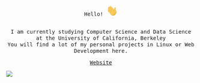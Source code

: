 ##

<p align="center"><samp>Hello!<samp> <img src="https://github.com/DanL2015/DanL2015/blob/main/assets/wave.gif?raw=true" width="30px"></p>

##

<p align="center"><samp>I am currently studying Computer Science and Data Science at the University of California, Berkeley<br>
You will find a lot of my personal projects in Linux or Web Development here.</samp></p>

<p align="center">
  <a href="https://dliu.is-a.dev"><samp>Website</samp></a>
</p>

![](https://komarev.com/ghpvc/?username=DanL2015&color=262626)
